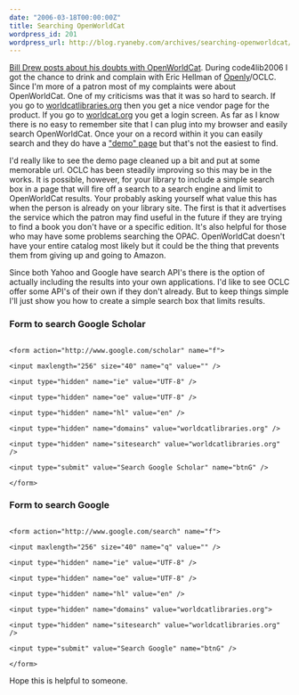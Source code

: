 ```yaml
---
date: "2006-03-18T00:00:00Z"
title: Searching OpenWorldCat
wordpress_id: 201
wordpress_url: http://blog.ryaneby.com/archives/searching-openworldcat/
---
```

<a href="http://babyboomerlibrarian.blogspot.com/2006/03/value-of-openworldcat.html">Bill Drew posts about his doubts with OpenWorldCat</a>. During code4lib2006 I got the chance to drink and complain with Eric Hellman of <a href="http://openly.com/">Openly</a>/OCLC. Since I'm more of a patron most of my complaints were about OpenWorldCat. One of my criticisms was that it was so hard to search. If you go to <a href="http://www.oclc.org/worldcat/open/default.htm">worldcatlibraries.org</a> then you get a nice vendor page for the product. If you go to <a href="http://worldcat.org/">worldcat.org</a> you get a login screen. As far as I know there is no easy to remember site that I can plug into my browser and easily search OpenWorldCat. Once your on a record within it you can easily search and they do have a <a href="http://www.oclc.org/worldcat/open/tryit/default.htm">"demo" page</a> but that's not the easiest to find.

I'd really like to see the demo page cleaned up a bit and put at some memorable url. OCLC has been steadily improving so this may be in the works. It is possible, however, for your library to include a simple search box in a page that will fire off a search to a search engine and limit to OpenWorldCat results. Your probably asking yourself what value this has when the person is already on your library site. The first is that it advertises the service which the patron may find useful in the future if they are trying to find a book you don't have or a specific edition. It's also helpful for those who may have some problems searching the OPAC. OpenWorldCat doesn't have your entire catalog most likely but it could be the thing that prevents them from giving up and going to Amazon.

Since both Yahoo and Google have search API's there is the option of actually including the results into your own applications. I'd like to see OCLC offer some API's of their own if they don't already. But to keep things simple I'll just show you how to create a simple search box that limits results.

<h3>Form to search Google Scholar</h3>

<code>
&lt;form action="http://www.google.com/scholar" name="f"&gt;<br />
&lt;input maxlength="256" size="40" name="q" value="" /&gt;<br />
&lt;input type="hidden" name="ie" value="UTF-8" /&gt;<br />
&lt;input type="hidden" name="oe" value="UTF-8" /&gt;<br />
&lt;input type="hidden" name="hl" value="en" /&gt;<br />
&lt;input type="hidden" name="domains" value="worldcatlibraries.org" /&gt;<br />
&lt;input type="hidden" name="sitesearch" value="worldcatlibraries.org" /&gt;<br />
&lt;input type="submit" value="Search Google Scholar" name="btnG" /&gt;<br />
&lt;/form&gt;
</code>

<h3>Form to search Google</h3>

<code>
&lt;form action="http://www.google.com/search" name="f"&gt;<br />
&lt;input maxlength="256" size="40" name="q" value="" /&gt;<br />
&lt;input type="hidden" name="ie" value="UTF-8" /&gt;<br />
&lt;input type="hidden" name="oe" value="UTF-8" /&gt;<br />
&lt;input type="hidden" name="hl" value="en" /&gt;<br />
&lt;input type="hidden" name="domains" value="worldcatlibraries.org"&gt;<br />
&lt;input type="hidden" name="sitesearch" value="worldcatlibraries.org" /&gt;<br />
&lt;input type="submit" value="Search Google" name="btnG" /&gt;<br />
&lt;/form&gt;
</code>

Hope this is helpful to someone.
